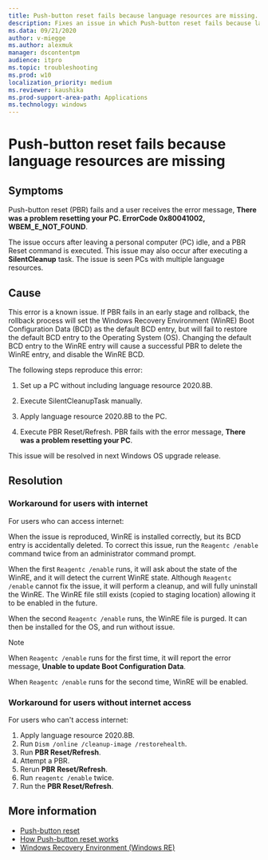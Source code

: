 ```yaml
---
title: Push-button reset fails because language resources are missing.
description: Fixes an issue in which Push-button reset fails because language resources are missing.
ms.data: 09/21/2020
author: v-miegge
ms.author: alexmuk
manager: dscontentpm
audience: itpro
ms.topic: troubleshooting
ms.prod: w10
localization_priority: medium
ms.reviewer: kaushika
ms.prod-support-area-path: Applications
ms.technology: windows
---
```


# Push-button reset fails because language resources are missing

## Symptoms

Push-button reset (PBR) fails and a user receives the error message, **There was a problem resetting your PC. ErrorCode 0x80041002, WBEM_E_NOT_FOUND**.

The issue occurs after leaving a personal computer (PC) idle, and a PBR Reset command is executed. This issue may also occur after executing a **SilentCleanup** task. The issue is seen PCs with multiple language resources.

## Cause

This error is a known issue. If PBR fails in an early stage and rollback, the rollback process will set the Windows Recovery Environment (WinRE) Boot Configuration Data (BCD) as the default BCD entry, but will fail to restore the default BCD entry to the Operating System (OS). Changing the default BCD entry to the WinRE entry will cause a successful PBR to delete the WinRE entry, and disable the WinRE BCD.

The following steps reproduce this error:

1. Set up a PC without including language resource 2020.8B.

2. Execute SilentCleanupTask manually.

3. Apply language resource 2020.8B to the PC.

4. Execute PBR Reset/Refresh. PBR fails with the error message, **There was a problem resetting your PC**.

This issue will be resolved in next Windows OS upgrade release.

## Resolution

### Workaround for users with internet

For users who can access internet:

When the issue is reproduced, WinRE is installed correctly, but its BCD entry is accidentally deleted. To correct this issue, run the `Reagentc /enable` command twice from an administrator command prompt.

When the first `Reagentc /enable` runs, it will ask about the state of the WinRE, and it will detect the current WinRE state. Although `Reagentc /enable` cannot fix the issue, it will perform a cleanup, and will fully uninstall the WinRE. The WinRE file still exists (copied to staging location) allowing it to be enabled in the future.

When the second `Reagentc /enable` runs, the WinRE file is purged. It can then be installed for the OS, and run without issue.

> [!NOTE]
> When `Reagentc /enable` runs for the first time, it will report the error message, **Unable to update Boot Configuration Data**.
>
> When `Reagentc /enable` runs for the second time, WinRE will be enabled.

### Workaround for users without internet access

For users who can't access internet:

1. Apply language resource 2020.8B.
2. Run `Dism /online /cleanup-image /restorehealth`.
3. Run **PBR Reset/Refresh**.
4. Attempt a PBR.
5. Rerun **PBR Reset/Refresh**.
6. Run `reagentc /enable` twice.
7. Run the **PBR Reset/Refresh**.

## More information

- [Push-button reset](https://docs.microsoft.com/windows-hardware/manufacture/desktop/push-button-reset-overview)
- [How Push-button reset works](https://docs.microsoft.com/windows-hardware/manufacture/desktop/how-push-button-reset-features-work)
- [Windows Recovery Environment (Windows RE)](https://docs.microsoft.com/windows-hardware/manufacture/desktop/windows-recovery-environment--windows-re--technical-reference)
